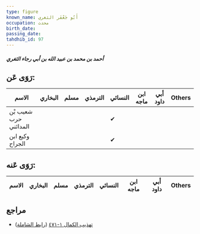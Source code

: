 ```yaml
---
type: figure
known_name: أَبُو جَعْفَر الثغري
occupation: محدث
birth_date:
passing_date:
tahdhib_id: 97
---
```

##### أحمد بن محمد بن عبيد الله بن أبي رجاء الثغري

## رَوَى عَن:
| الاسم                 | البخاري | مسلم | الترمذي | النسائي | ابن ماجه | أبي داود | Others |
| --------------------- | ------- | ---- | ------- | ------- | -------- | -------- | ------ |
| شعيب بْن حرب المدائني |         |      |         | ✔       |          |          |        |
| وكيع ابن الجراح       |         |      |         | ✔       |          |          |        |
## رَوَى عَنه:
| الاسم | البخاري | مسلم | الترمذي | النسائي | ابن ماجه | أبي داود | Others |
| ----- | ------- | ---- | ------- | ------- | -------- | -------- | ------ |
## مراجع
- [تهذيب الكمال ١-٤٧١](obsidian://open?vault=Tahdhib-al-Kamal&file=Figures/٩٧-أحمد%20بن%20محمد%20بن%20عبيد%20الله%20بن%20أبي%20رجاء%20الثغري) ([رابط الشاملة](https://shamela.ws/book/3722/470))
